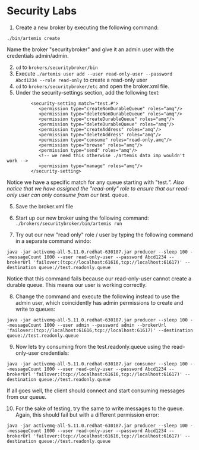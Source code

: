 # Security Labs

1. Create a new broker by executing the following command:

```
./bin/artemis create
```

Name the broker "securitybroker" and give it an admin user with the credentials admin/admin.

2. `cd` to `brokers/securitybroker/bin`
3. Execute `./artemis user add --user read-only-user --password Abcd1234 --role read-only` to create a read-only user
4. `cd` to `brokers/securitybroker/etc` and open the broker.xml file.
5. Under the security-settings section, add the following text:

```
         <security-setting match="test.#">
            <permission type="createNonDurableQueue" roles="amq"/>
            <permission type="deleteNonDurableQueue" roles="amq"/>
            <permission type="createDurableQueue" roles="amq"/>
            <permission type="deleteDurableQueue" roles="amq"/>
            <permission type="createAddress" roles="amq"/>
            <permission type="deleteAddress" roles="amq"/>
            <permission type="consume" roles="read-only,amq"/>
            <permission type="browse" roles="amq"/>
            <permission type="send" roles="amq"/>
            <!-- we need this otherwise ./artemis data imp wouldn't work -->
            <permission type="manage" roles="amq"/>
         </security-setting>
```
Notice we have a specific match for any queue starting with "test.*".  Also notice that we have assigned the "read-only" role to ensure that our read-only user can only consume from our test.* queue.

5.  Save the broker.xml file

6. Start up our new broker using the following command: `./brokers/securitybroker/bin/artemis run`

7. Try out our new "read only" role / user by typing the following command in a separate command windo:

```
java -jar activemq-all-5.11.0.redhat-630187.jar producer --sleep 100 --messageCount 1000 --user read-only-user --password Abcd1234 --brokerUrl 'failover:(tcp://localhost:61616,tcp://localhost:61617)' --destination queue://test.readonly.queue
```

Notice that this command fails because our read-only-user cannot create a durable queue.  This means our user is working correctly.

8.  Change the command and execute the following instead to use the admin user, which coincidently has admin permissions to create and write to queues:

```
java -jar activemq-all-5.11.0.redhat-630187.jar producer --sleep 100 --messageCount 1000 --user admin --password admin --brokerUrl 'failover:(tcp://localhost:61616,tcp://localhost:61617)' --destination queue://test.readonly.queue
```

9.  Now lets try consuming from the test.readonly.queue using the read-only-user credentials:

```
java -jar activemq-all-5.11.0.redhat-630187.jar consumer --sleep 100 --messageCount 1000 --user read-only-user --password Abcd1234 --brokerUrl 'failover:(tcp://localhost:61616,tcp://localhost:61617)' --destination queue://test.readonly.queue
```

If all goes well, the client should connect and start consuming messages from our queue.

10.  For the sake of testing, try the same to write messages to the queue.  Again, this should fail but with a different permission error:

```
java -jar activemq-all-5.11.0.redhat-630187.jar producer --sleep 100 --messageCount 1000 --user read-only-user --password Abcd1234 --brokerUrl 'failover:(tcp://localhost:61616,tcp://localhost:61617)' --destination queue://test.readonly.queue
```
